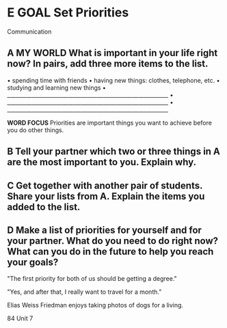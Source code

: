 # E GOAL Set Priorities

Communication

## A MY WORLD What is important in your life right now? In pairs, add three more items to the list.

• spending time with friends
• having new things: clothes, telephone, etc.
• studying and learning new things
• ___________________________________________________________
• ___________________________________________________________
• ___________________________________________________________

**WORD FOCUS**
Priorities are important things you want to achieve before you do other things.

## B Tell your partner which two or three things in A are the most important to you. Explain why.

## C Get together with another pair of students. Share your lists from A. Explain the items you added to the list.

## D Make a list of priorities for yourself and for your partner. What do you need to do right now? What can you do in the future to help you reach your goals?

"The first priority for both of us should be getting a degree."

"Yes, and after that, I really want to travel for a month."

Elias Weiss Friedman enjoys taking photos of dogs for a living.

84 Unit 7